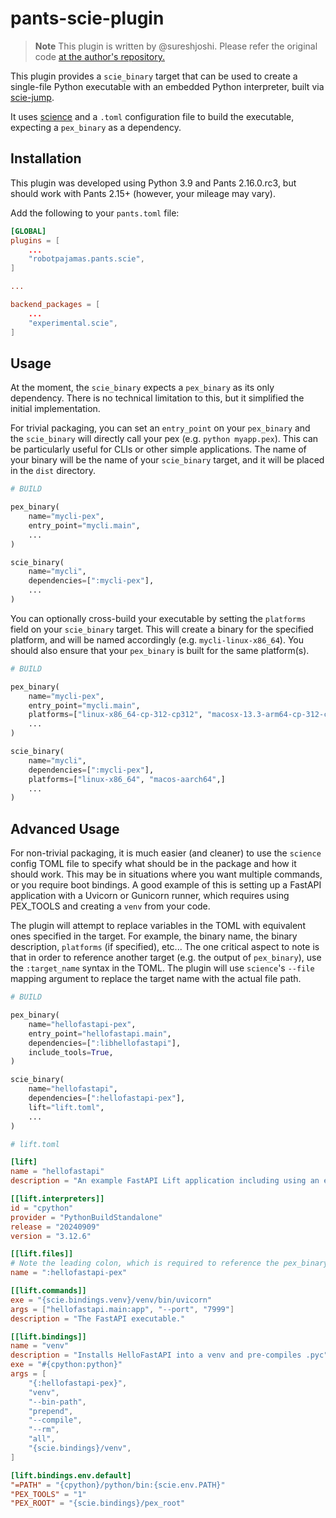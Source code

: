 # pants-scie-plugin

> **Note**
> This plugin is written by @sureshjoshi.
> Please refer the original code [at the author's repository.](https://github.com/sureshjoshi/pants-plugins/tree/main/pants-plugins/experimental/scie)

This plugin provides a `scie_binary` target that can be used to create a single-file Python executable with an embedded Python interpreter, built via [scie-jump](https://github.com/a-scie/jump).

It uses [science](https://github.com/a-scie/lift) and a `.toml` configuration file to build the executable, expecting a `pex_binary` as a dependency.

## Installation

This plugin was developed using Python 3.9 and Pants 2.16.0.rc3, but should work with Pants 2.15+ (however, your mileage may vary).

Add the following to your `pants.toml` file:

```toml
[GLOBAL]
plugins = [
    ...
    "robotpajamas.pants.scie",
]

...

backend_packages = [
    ...
    "experimental.scie",
]
```

## Usage

At the moment, the `scie_binary` expects a `pex_binary` as its only dependency. There is no technical limitation to this, but it simplified the initial implementation.

For trivial packaging, you can set an `entry_point` on your `pex_binary` and the `scie_binary` will directly call your pex (e.g. `python myapp.pex`). This can be particularly useful for CLIs or other simple applications. The name of your binary will be the name of your `scie_binary` target, and it will be placed in the `dist` directory.

```python
# BUILD

pex_binary(
    name="mycli-pex",
    entry_point="mycli.main",
    ...
)

scie_binary(
    name="mycli",
    dependencies=[":mycli-pex"],
    ...
)
```

You can optionally cross-build your executable by setting the `platforms` field on your `scie_binary` target. This will create a binary for the specified platform, and will be named accordingly (e.g. `mycli-linux-x86_64`). You should also ensure that your `pex_binary` is built for the same platform(s).

```python
# BUILD

pex_binary(
    name="mycli-pex",
    entry_point="mycli.main",
    platforms=["linux-x86_64-cp-312-cp312", "macosx-13.3-arm64-cp-312-cp312",]
    ...
)

scie_binary(
    name="mycli",
    dependencies=[":mycli-pex"],
    platforms=["linux-x86_64", "macos-aarch64",]
    ...
)
```

## Advanced Usage

For non-trivial packaging, it is much easier (and cleaner) to use the `science` config TOML file to specify what should be in the package and how it should work. This may be in situations where you want multiple commands, or you require boot bindings. A good example of this is setting up a FastAPI application with a Uvicorn or Gunicorn runner, which requires using PEX_TOOLS and creating a `venv` from your code.

The plugin will attempt to replace variables in the TOML with equivalent ones specified in the target. For example, the binary name, the binary description, `platforms` (if specified), etc... The one critical aspect to note is that in order to reference another target (e.g. the output of `pex_binary`), use the `:target_name` syntax in the TOML. The plugin will use `science`'s `--file` mapping argument to replace the target name with the actual file path.

```python
# BUILD

pex_binary(
    name="hellofastapi-pex",
    entry_point="hellofastapi.main",
    dependencies=[":libhellofastapi"],
    include_tools=True,
)

scie_binary(
    name="hellofastapi",
    dependencies=[":hellofastapi-pex"],
    lift="lift.toml",
    ...
)
```

```toml
# lift.toml

[lift]
name = "hellofastapi"
description = "An example FastAPI Lift application including using an external uvicorn server"

[[lift.interpreters]]
id = "cpython"
provider = "PythonBuildStandalone"
release = "20240909"
version = "3.12.6"

[[lift.files]]
# Note the leading colon, which is required to reference the pex_binary dependency
name = ":hellofastapi-pex"

[[lift.commands]]
exe = "{scie.bindings.venv}/venv/bin/uvicorn"
args = ["hellofastapi.main:app", "--port", "7999"]
description = "The FastAPI executable."

[[lift.bindings]]
name = "venv"
description = "Installs HelloFastAPI into a venv and pre-compiles .pyc"
exe = "#{cpython:python}"
args = [
    "{:hellofastapi-pex}",
    "venv",
    "--bin-path",
    "prepend",
    "--compile",
    "--rm",
    "all",
    "{scie.bindings}/venv",
]

[lift.bindings.env.default]
"=PATH" = "{cpython}/python/bin:{scie.env.PATH}"
"PEX_TOOLS" = "1"
"PEX_ROOT" = "{scie.bindings}/pex_root"
```
